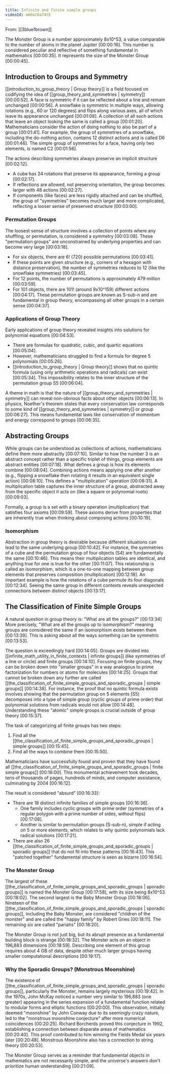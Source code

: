 ```yaml
---
title: Infinite and finite simple groups
videoId: mH0oCDa74tE
---
```


From: [[3blue1brown]] <br/> 

The Monster Group is a number approximately 8x10^53, a value comparable to the number of atoms in the planet Jupiter <a class="yt-timestamp" data-t="00:00:16">[00:00:16]</a>. This number is considered peculiar and reflective of something fundamental in mathematics <a class="yt-timestamp" data-t="00:00:35">[00:00:35]</a>. It represents the size of the Monster Group <a class="yt-timestamp" data-t="00:00:45">[00:00:45]</a>.

## Introduction to Groups and Symmetry

[[introduction_to_group_theory | Group theory]] is a field focused on codifying the idea of [[group_theory_and_symmetries | symmetry]] <a class="yt-timestamp" data-t="00:00:52">[00:00:52]</a>.
A face is symmetric if it can be reflected about a line and remain unchanged <a class="yt-timestamp" data-t="00:00:56">[00:00:56]</a>. A snowflake is symmetric in multiple ways, allowing rotations (e.g., 60 or 120 degrees) and flips along various axes, all of which leave its appearance unchanged <a class="yt-timestamp" data-t="00:01:08">[00:01:08]</a>.
A collection of all such actions that leave an object looking the same is called a group <a class="yt-timestamp" data-t="00:01:20">[00:01:20]</a>. Mathematicians consider the action of doing nothing to also be part of a group <a class="yt-timestamp" data-t="00:01:41">[00:01:41]</a>. For example, the group of symmetries of a snowflake, including the do-nothing action, contains 12 distinct actions and is called D6 <a class="yt-timestamp" data-t="00:01:46">[00:01:46]</a>. The simple group of symmetries for a face, having only two elements, is named C2 <a class="yt-timestamp" data-t="00:01:56">[00:01:56]</a>.

The actions describing symmetries always preserve an implicit structure <a class="yt-timestamp" data-t="00:02:12">[00:02:12]</a>.
*   A cube has 24 rotations that preserve its appearance, forming a group <a class="yt-timestamp" data-t="00:02:17">[00:02:17]</a>.
*   If reflections are allowed, not preserving orientation, the group becomes larger with 48 actions <a class="yt-timestamp" data-t="00:02:27">[00:02:27]</a>.
*   If components (like faces) are less rigidly attached and can be shuffled, the group of "symmetries" becomes much larger and more complicated, reflecting a looser sense of preserved structure <a class="yt-timestamp" data-t="00:02:38">[00:03:00]</a>.

### Permutation Groups

The loosest sense of structure involves a collection of points where any shuffling, or permutation, is considered a symmetry <a class="yt-timestamp" data-t="00:03:08">[00:03:08]</a>. These "permutation groups" are unconstrained by underlying properties and can become very large <a class="yt-timestamp" data-t="00:03:18">[00:03:18]</a>.
*   For six objects, there are 6! (720) possible permutations <a class="yt-timestamp" data-t="00:03:41">[00:03:41]</a>.
*   If these points are given structure (e.g., corners of a hexagon with distance preservation), the number of symmetries reduces to 12 (like the snowflake symmetries) <a class="yt-timestamp" data-t="00:03:45">[00:03:45]</a>.
*   For 12 points, the number of permutations is approximately 479 million <a class="yt-timestamp" data-t="00:03:59">[00:03:59]</a>.
*   For 101 objects, there are 101! (around 9x10^159) different actions <a class="yt-timestamp" data-t="00:04:17">[00:04:17]</a>.
These permutation groups are known as S-sub-n and are fundamental in group theory, encompassing all other groups in a certain sense <a class="yt-timestamp" data-t="00:04:37">[00:04:37]</a>.

### Applications of Group Theory

Early applications of group theory revealed insights into solutions for polynomial equations <a class="yt-timestamp" data-t="00:04:53">[00:04:53]</a>.
*   There are formulas for quadratic, cubic, and quartic equations <a class="yt-timestamp" data-t="00:05:04">[00:05:04]</a>.
*   However, mathematicians struggled to find a formula for degree 5 polynomials <a class="yt-timestamp" data-t="00:05:26">[00:05:26]</a>.
*   [[introduction_to_group_theory | Group theory]] shows that no quintic formula (using only arithmetic operations and radicals) can exist <a class="yt-timestamp" data-t="00:05:34">[00:05:34]</a>. This impossibility relates to the inner structure of the permutation group S5 <a class="yt-timestamp" data-t="00:06:04">[00:06:04]</a>.

A theme in math is that the nature of [[group_theory_and_symmetries | symmetry]] can reveal non-obvious facts about other objects <a class="yt-timestamp" data-t="00:06:13">[00:06:13]</a>. In physics, Noether's theorem states that every conservation law corresponds to some kind of [[group_theory_and_symmetries | symmetry]] or group <a class="yt-timestamp" data-t="00:06:27">[00:06:27]</a>. This means fundamental laws like conservation of momentum and energy correspond to groups <a class="yt-timestamp" data-t="00:06:35">[00:06:35]</a>.

## Abstracting Groups

While groups can be understood as collections of actions, mathematicians define them more abstractly <a class="yt-timestamp" data-t="00:07:10">[00:07:10]</a>. Similar to how the number 3 is an abstract concept rather than a specific triplet of things, group elements are abstract entities <a class="yt-timestamp" data-t="00:07:18">[00:07:18]</a>.
What defines a group is how its elements combine <a class="yt-timestamp" data-t="00:08:04">[00:08:04]</a>. Combining actions means applying one after another (e.g., flipping a snowflake then rotating it results in an equivalent single action) <a class="yt-timestamp" data-t="00:08:10">[00:08:10]</a>. This defines a "multiplication" operation <a class="yt-timestamp" data-t="00:08:31">[00:08:31]</a>.
A multiplication table captures the inner structure of a group, abstracted away from the specific object it acts on (like a square or polynomial roots) <a class="yt-timestamp" data-t="00:09:03">[00:09:03]</a>.

Formally, a group is a set with a binary operation (multiplication) that satisfies four axioms <a class="yt-timestamp" data-t="00:09:59">[00:09:59]</a>. These axioms derive from properties that are inherently true when thinking about composing actions <a class="yt-timestamp" data-t="00:10:19">[00:10:19]</a>.

### Isomorphism

Abstraction in group theory is desirable because different situations can lead to the same underlying group <a class="yt-timestamp" data-t="00:10:42">[00:10:42]</a>. For instance, the symmetries of a cube and the permutation group of four objects (S4) are fundamentally the same <a class="yt-timestamp" data-t="00:10:46">[00:10:46]</a>. This means their multiplication tables are identical, and anything true for one is true for the other <a class="yt-timestamp" data-t="00:11:07">[00:11:07]</a>.
This relationship is called an isomorphism, which is a one-to-one mapping between group elements that preserves composition (multiplication) <a class="yt-timestamp" data-t="00:12:18">[00:12:18]</a>. An important example is how the rotations of a cube permute its four diagonals <a class="yt-timestamp" data-t="00:12:34">[00:12:34]</a>. Seeing the same group in different contexts reveals unexpected connections between distinct objects <a class="yt-timestamp" data-t="00:13:17">[00:13:17]</a>.

## The Classification of Finite Simple Groups

A natural question in group theory is: "What are all the groups?" <a class="yt-timestamp" data-t="00:13:34">[00:13:34]</a> More precisely, "What are all the groups up to isomorphism?" meaning groups are considered the same if an isomorphism exists between them <a class="yt-timestamp" data-t="00:13:39">[00:13:39]</a>. This is asking about all the ways something can be symmetric <a class="yt-timestamp" data-t="00:13:53">[00:13:53]</a>.

The question is exceedingly hard <a class="yt-timestamp" data-t="00:14:05">[00:14:05]</a>. Groups are divided into [[infinite_math_utility_in_finite_contexts | infinite groups]] (like symmetries of a line or circle) and finite groups <a class="yt-timestamp" data-t="00:14:10">[00:14:10]</a>. Focusing on finite groups, they can be broken down into "smaller groups" in a way analogous to prime factorization for numbers or atoms for molecules <a class="yt-timestamp" data-t="00:14:25">[00:14:25]</a>.
Groups that cannot be broken down any further are called [[the_classification_of_finite_simple_groups_and_sporadic_groups | simple groups]] <a class="yt-timestamp" data-t="00:14:38">[00:14:38]</a>. For instance, the proof that no quintic formula exists involves showing that the permutation group on 5 elements (S5) decomposes into a type of simple group (cyclic groups of prime order) that polynomial solutions from radicals would not allow <a class="yt-timestamp" data-t="00:14:48">[00:14:48]</a>. Understanding these "atomic" simple groups is crucial outside of group theory <a class="yt-timestamp" data-t="00:15:37">[00:15:37]</a>.

The task of categorizing all finite groups has two steps:
1.  Find all the [[the_classification_of_finite_simple_groups_and_sporadic_groups | simple groups]] <a class="yt-timestamp" data-t="00:15:45">[00:15:45]</a>.
2.  Find all the ways to combine them <a class="yt-timestamp" data-t="00:15:50">[00:15:50]</a>.

Mathematicians have successfully found and proven that they have found all [[the_classification_of_finite_simple_groups_and_sporadic_groups | finite simple groups]] <a class="yt-timestamp" data-t="00:16:00">[00:16:00]</a>. This monumental achievement took decades, tens of thousands of pages, hundreds of minds, and computer assistance, culminating by 2004 <a class="yt-timestamp" data-t="00:16:12">[00:16:12]</a>.

The result is considered "absurd" <a class="yt-timestamp" data-t="00:16:33">[00:16:33]</a>:
*   There are 18 distinct infinite families of simple groups <a class="yt-timestamp" data-t="00:16:36">[00:16:36]</a>.
    *   One family includes cyclic groups with prime order (symmetries of a regular polygon with a prime number of sides, without flips) <a class="yt-timestamp" data-t="00:17:08">[00:17:08]</a>.
    *   Another is similar to permutation groups (S-sub-n), simple if acting on 5 or more elements, which relates to why quintic polynomials lack radical solutions <a class="yt-timestamp" data-t="00:17:21">[00:17:21]</a>.
*   There are also 26 [[the_classification_of_finite_simple_groups_and_sporadic_groups | sporadic groups]] that do not fit into these patterns <a class="yt-timestamp" data-t="00:16:43">[00:16:43]</a>. This "patched together" fundamental structure is seen as bizarre <a class="yt-timestamp" data-t="00:16:54">[00:16:54]</a>.

### The Monster Group

The largest of these [[the_classification_of_finite_simple_groups_and_sporadic_groups | sporadic groups]] is named the Monster Group <a class="yt-timestamp" data-t="00:17:58">[00:17:58]</a>, with its size being 8x10^53 <a class="yt-timestamp" data-t="00:18:02">[00:18:02]</a>. The second largest is the Baby Monster Group <a class="yt-timestamp" data-t="00:18:06">[00:18:06]</a>. Nineteen of the [[the_classification_of_finite_simple_groups_and_sporadic_groups | sporadic groups]], including the Baby Monster, are considered "children of the monster" and are called the "happy family" by Robert Gries <a class="yt-timestamp" data-t="00:18:11">[00:18:11]</a>. The remaining six are called "pariahs" <a class="yt-timestamp" data-t="00:18:20">[00:18:20]</a>.

The Monster Group is not just big, but its abrupt presence as a fundamental building block is strange <a class="yt-timestamp" data-t="00:18:32">[00:18:32]</a>. The Monster acts on an object in 196,883 dimensions <a class="yt-timestamp" data-t="00:18:59">[00:18:59]</a>. Describing one element of this group requires about 4 GB of data, despite other much larger groups having smaller computational descriptions <a class="yt-timestamp" data-t="00:19:17">[00:19:17]</a>.

### Why the Sporadic Groups? (Monstrous Moonshine)

The existence of [[the_classification_of_finite_simple_groups_and_sporadic_groups | sporadic groups]], particularly the Monster, remains largely mysterious <a class="yt-timestamp" data-t="00:19:42">[00:19:42]</a>. In the 1970s, John McKay noticed a number very similar to 196,883 (one greater) appearing in the series expansion of a fundamental function related to modular forms and elliptic functions <a class="yt-timestamp" data-t="00:20:00">[00:20:00]</a>. This observation, initially deemed "moonshine" by John Conway due to its seemingly crazy nature, led to the "monstrous moonshine conjecture" after more numerical coincidences <a class="yt-timestamp" data-t="00:20:25">[00:20:25]</a>.
Richard Borcherds proved this conjecture in 1992, establishing a connection between disparate areas of mathematics <a class="yt-timestamp" data-t="00:20:40">[00:20:40]</a>. This proof contributed to him winning the Fields Medal six years later <a class="yt-timestamp" data-t="00:20:48">[00:20:48]</a>. Monstrous Moonshine also has a connection to string theory <a class="yt-timestamp" data-t="00:20:53">[00:20:53]</a>.

The Monster Group serves as a reminder that fundamental objects in mathematics are not necessarily simple, and the universe's answers don't prioritize human understanding <a class="yt-timestamp" data-t="00:21:09">[00:21:09]</a>.